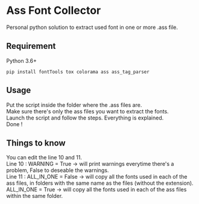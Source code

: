 # Ass Font Collector

Personal python solution to extract used font in one or more .ass file.

## Requirement 

Python 3.6+ 
```
pip install fontTools tox colorama ass ass_tag_parser
```

## Usage

Put the script inside the folder where the .ass files are.<br>
Make sure there's only the ass files you want to extract the fonts.<br>
Launch the script and follow the steps. Everything is explained.<br>
Done !

## Things to know

You can edit the line 10 and 11.<br>
Line 10 : WARNING = True -> will print warnings everytime there's a problem, False to deseable the warnings.<br>
Line 11 : ALL_IN_ONE = False -> will copy all the fonts used in each of the ass files, in folders with the same name as the files (without the extension).<br>
ALL_IN_ONE = True -> will copy all the fonts used in each of the ass files within the same folder.

<!-- ### Recommended -->
<!-- Put the script in the path to use it anywhere -->

<!-- ## Known Issue -->
<!-- Fonts collection (.ttc) with languages other than English as the default language can cause problems. <br>-->
<!-- For example a ttc whose first font name is written in Japanese (can be seen in the font preview or in aegisub) will not be recognized by the script. -->
<!-- There is definitely a processing order but I don't understand it at the moment. <br>-->
<!-- Don't worry a message will be displayed if there is any problem during processing.-->
